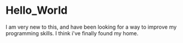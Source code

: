 # Hello_World
I am very new to this, and have been looking for a way to improve my programming skills. I think i've finally found my home.
